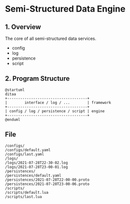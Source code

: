 # Semi-Structured Data Engine

## 1. Overview

The core of all semi-structured data services.

- config
- log
- persistence
- script

## 2. Program Structure

```plantuml
@startuml
ditaa
+-------------------------------------+
|        interface / log / ...        | framework
+-------------------------------------+
| config / log / persistence / script | engine
+-------------------------------------+
@enduml
```

## File

```
/configs/
/configs/default.yaml
/configs/last.yaml
/logs/
/logs/2021-07-28T22-30-02.log
/logs/2021-07-28T23-00-01.log
/persistences/
/persistences/default.yaml
/persistences/2021-07-28T22-00-00.proto
/persistences/2021-07-28T23-00-06.proto
/scripts/
/scripts/default.lua
/scripts/last.lua
```
